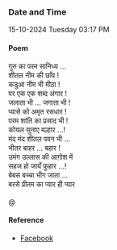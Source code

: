 ### Date and Time

15-10-2024 Tuesday 03:17 PM

#### Poem

गुरु का परम सानिध्य … <br />
शीतल नीम की छाँव ! <br />
कडुआ नीम भी मीठा ! <br />
पर एक एक शब्द अंगार ! <br />
जलाता भी … जगाता भी ! <br />
प्यासे को अमृत रसधार ! <br />
परम शांति का प्रसाद भी ! <br />
कोयल सुनाए मल्हार …! <br />
मंद मंद शीतल पवन भी … <br />
भीतर बाहर … बहार ! <br />
उमंग उल्लास की आग़ोश में <br />
सहज हो जायँ फुहार …! <br />
बेबस बच्चा भीग जाता … <br />
बरसे प्रीतम का प्यार ही प्यार <br />
<br />
@

#### Reference

* [Facebook](https://www.facebook.com/share/v/egnyLMTDYZiik8Np/)
